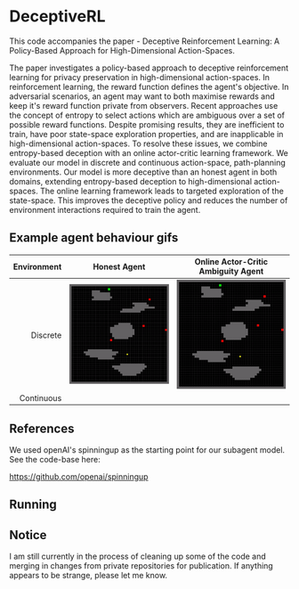 # DeceptiveRL
This code accompanies the paper - Deceptive Reinforcement Learning: A Policy-Based Approach for High-Dimensional Action-Spaces. 

The paper investigates a policy-based approach to deceptive reinforcement learning for privacy preservation in high-dimensional action-spaces. In reinforcement learning, the reward function defines the agent's objective. In adversarial scenarios, an agent may want to both maximise rewards and keep it's reward function private from observers. Recent approaches use the concept of entropy to select actions which are ambiguous over a set of possible reward functions. Despite promising results, they are inefficient to train, have poor state-space exploration properties, and are inapplicable in high-dimensional action-spaces. To resolve these issues, we combine entropy-based deception with an online actor-critic learning framework. We evaluate our model in discrete and continuous action-space, path-planning environments. Our model is more deceptive than an honest agent in both domains, extending entropy-based deception to high-dimensional action-spaces. The online learning framework leads to targeted exploration of the state-space. This improves the deceptive policy and reduces the number of environment interactions required to train the agent.

## Example agent behaviour gifs
Environment |Honest Agent                                     | Online Actor-Critic Ambiguity Agent
-----------:|:-----------------------------------------------:|:----------------------------------------------:
Discrete    | ![Alt Text](/assets/honest_discrete_map_16.gif) | ![Alt Text](/assets/ambiguity_discrete_map_16.gif)
Continuous  | 

## References
We used openAI's spinningup as the starting point for our subagent model. See the code-base here:

https://github.com/openai/spinningup

## Running

## Notice
I am still currently in the process of cleaning up some of the code and merging in changes from private repositories for publication. If anything appears to be strange, please let me know.
